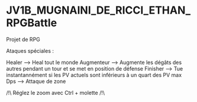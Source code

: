 # JV1B_MUGNAINI_DE_RICCI_ETHAN_RPGBattle

Projet de RPG

Ataques spéciales :

Healer --> Heal tout le monde
Augmenteur --> Augmente les dégâts des autres pendant un tour et se met en position de défense
Finisher --> Tue instantannément si les PV actuels sont inférieurs à un quart des PV max
Dps --> Attaque de zone

/!\ Réglez le zoom avec Ctrl + molette /!\
